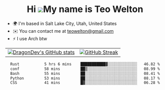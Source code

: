 <div align="center">
  
# Hi ![](https://user-images.githubusercontent.com/18350557/176309783-0785949b-9127-417c-8b55-ab5a4333674e.gif)My name is Teo Welton
</div>

*   🌍  I'm based in Salt Lake City, Utah, United States
*   ✉️  You can contact me at [teowelton@gmail.com](mailto:teowelton@gmail.com)
*   ⚡  I use Arch btw

<div align="center">

|||
|:-------------------------:|:-------------------------:|
| [![DragonDev's GitHub stats](https://github-readme-stats.vercel.app/api?username=DragonDev07&bg_color=1e1e2e&text_color=cdd6f4&icon_color=cba6f7&title_color=94e2d5)](https://github.com/DragonDev07) | [![GitHub Streak](https://streak-stats.demolab.com?user=DragonDev07&theme=catppuccin-mocha)](https://git.io/streak-stats) |

<!--START_SECTION:waka-->

```txt
Rust           5 hrs 6 mins    ███████████▓░░░░░░░░░░░░░   46.82 %
conf           58 mins         ██▒░░░░░░░░░░░░░░░░░░░░░░   08.99 %
Bash           55 mins         ██░░░░░░░░░░░░░░░░░░░░░░░   08.41 %
Python         53 mins         ██░░░░░░░░░░░░░░░░░░░░░░░   08.17 %
CSS            41 mins         █▓░░░░░░░░░░░░░░░░░░░░░░░   06.28 %
```

<!--END_SECTION:waka-->

</div>

